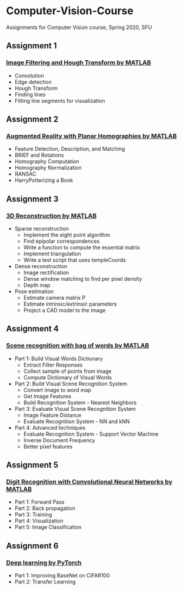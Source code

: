 # Computer-Vision-Course

Assignments for Computer Vision course, Spring 2020, SFU

## Assignment 1 
### [Image Filtering and Hough Transform by MATLAB](https://github.com/Mahsa13473/Computer-Vision-Course/tree/master/HW1_Image%20Filtering%20and%20Hough%20Transform)
- Convolution
- Edge detection
- Hough Transform
- Finding lines
- Fitting line segments for visualization

## Assignment 2 
### [Augmented Reality with Planar Homographies by MATLAB](https://github.com/Mahsa13473/Computer-Vision-Course/tree/master/HW2_Augmented%20Reality%20with%20Planar%20Homographies)
- Feature Detection, Description, and Matching
- BRIEF and Rotations
- Homography Computation
- Homography Normalization
- RANSAC
- HarryPotterizing a Book

## Assignment 3 
### [3D Reconstruction by MATLAB](https://github.com/Mahsa13473/Computer-Vision-Course/tree/master/HW3_3D%20Reconstruction)
- Sparse reconstruction
  - Implement the eight point algorithm
  - Find epipolar correspondences
  - Write a function to compute the essential matrix
  - Implement triangulation
  - Write a test script that uses templeCoords
- Dense reconstruction
  - Image rectification
  - Dense window matching to find per pixel density
  - Depth map
- Pose estimation
  - Estimate camera matrix P
  - Estimate intrinsic/extrinsic parameters
  - Project a CAD model to the image 

## Assignment 4
### [Scene recognition with bag of words by MATLAB](https://github.com/Mahsa13473/Computer-Vision-Course/tree/master/HW4_Scene%20recognition%20with%20bag%20of%20words)
- Part 1: Build Visual Words Dictionary
  - Extract Filter Responses
  - Collect sample of points from image
  - Compute Dictionary of Visual Words
- Part 2: Build Visual Scene Recognition System
  - Convert image to word map
  - Get Image Features
  - Build Recognition System - Nearest Neighbors
- Part 3: Evaluate Visual Scene Recognition System
  - Image Feature Distance
  - Evaluate Recognition System - NN and kNN
- Part 4: Advanced techniques
  - Evaluate Recognition System - Support Vector Machine
  - Inverse Document Frequency
  - Better pixel features 

## Assignment 5 
### [Digit Recognition with Convolutional Neural Networks by MATLAB](https://github.com/Mahsa13473/Computer-Vision-Course/tree/master/HW5_Digit%20Recognition%20with%20Convolutional%20Neural%20Networks)
- Part 1: Forward Pass
- Part 2: Back propagation
- Part 3: Training
- Part 4: Visualization
- Part 5: Image Classification

## Assignment 6
### [Deep learning by PyTorch](https://github.com/Mahsa13473/Computer-Vision-Course/tree/master/HW6_Deep%20learning%20by%20PyTorch)
- Part 1: Improving BaseNet on CIFAR100
- Part 2: Transfer Learning
